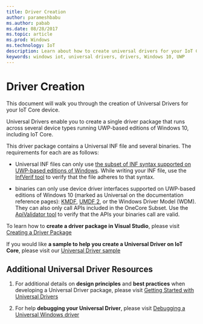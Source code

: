 ```yaml
---
title: Driver Creation
author: parameshbabu
ms.author: pabab
ms.date: 08/28/2017
ms.topic: article
ms.prod: Windows
ms.technology: IoT
description: Learn about how to create universal drivers for your IoT Core device.
keywords: windows iot, universal drivers, drivers, Windows 10, UWP
---
```


# Driver Creation

This document will walk you through the creation of Universal Drivers for your IoT Core device.

Universal Drivers enable you to create a single driver package that runs across several device types running UWP-based editions of Windows 10, including IoT Core.

This driver package contains a Universal INF file and several binaries. The requirements for each are as follows:
- Universal INF files can only use [the subset of INF syntax supported on UWP-based editions of Windows](https://docs.microsoft.com/en-us/windows-hardware/drivers/install/using-a-universal-inf-file#which-inf-sections-are-invalid-in-a-universal-inf-file). While writing your INF file, use the [InfVerif tool](https://docs.microsoft.com/en-us/windows-hardware/drivers/devtest/infverif) to verify that the file adheres to that syntax.

- binaries can only use device driver interfaces supported on UWP-based editions of Windows 10 (marked as Universal on the documentation reference pages): [KMDF](https://docs.microsoft.com/en-us/windows-hardware/drivers/wdf/index), [UMDF 2](https://docs.microsoft.com/en-us/windows-hardware/drivers/wdf/getting-started-with-umdf-version-2), or the Windows Driver Model (WDM). They can also only call APIs included in the OneCore Subset. Use the [ApiValidator tool](https://docs.microsoft.com/en-us/windows-hardware/drivers/develop/validating-universal-drivers) to verify that the APIs your binaries call are valid.

To learn how to **create a driver package in Visual Studio**, please visit [Creating a Driver Package](https://docs.microsoft.com/en-us/windows-hardware/drivers/develop/creating-a-driver-package)

If you would like **a sample to help you create a Universal Driver on IoT Core**, please visit our [Universal Driver sample](https://developer.microsoft.com/en-us/windows/iot/samples/driverlab)

## Additional Universal Driver Resources

1. For additional details on **design principles** and **best practices** when developing a Universal Driver package, please visit [Getting Started with Universal Drivers](https://docs.microsoft.com/en-us/windows-hardware/drivers/develop/getting-started-with-universal-drivers)

2. For help **debugging your Universal Driver**, please visit [Debugging a Universal Windows driver](https://docs.microsoft.com/en-us/windows-hardware/drivers/develop/debugging-a-universal-driver)

